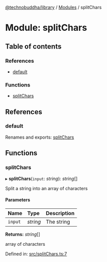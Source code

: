 [@technobuddha/library](../..) / [Modules](../Modules.md) / splitChars

# Module: splitChars

## Table of contents

### References

- [default](splitchars.md#default)

### Functions

- [splitChars](splitchars.md#splitchars)

## References

### default

Renames and exports: [splitChars](splitchars.md#splitchars)

## Functions

### splitChars

▸ **splitChars**(`input`: *string*): *string*[]

Split a string into an array of characters

#### Parameters

| Name | Type | Description |
| :------ | :------ | :------ |
| `input` | *string* | The string |

**Returns:** *string*[]

array of characters

Defined in: [src/splitChars.ts:7](../../src/splitChars.ts#L7)
